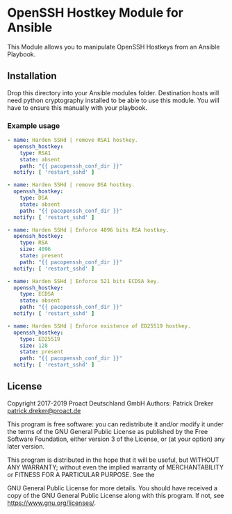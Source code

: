 # OpenSSH Hostkey Module for Ansible

This Module allows you to manipulate OpenSSH Hostkeys from an Ansible Playbook.

## Installation

Drop this directory into your Ansible modules folder. Destination hosts will need python cryptography installed to be able to use this module. You will have to ensure this manually with your playbook.

### Example usage

```yml
- name: Harden SSHd | remove RSA1 hostkey.
  openssh_hostkey:
    type: RSA1
    state: absent
    path: "{{ pacopenssh_conf_dir }}"
  notify: [ 'restart_sshd' ]

- name: Harden SSHd | remove DSA hostkey.
  openssh_hostkey:
    type: DSA
    state: absent
    path: "{{ pacopenssh_conf_dir }}"
  notify: [ 'restart_sshd' ]

- name: Harden SSHd | Enforce 4096 bits RSA hostkey.
  openssh_hostkey:
    type: RSA
    size: 4096
    state: present
    path: "{{ pacopenssh_conf_dir }}"
  notify: [ 'restart_sshd' ]

- name: Harden SSHd | Enforce 521 bits ECDSA key.
  openssh_hostkey:
    type: ECDSA
    state: absent
    path: "{{ pacopenssh_conf_dir }}"
  notify: [ 'restart_sshd' ]

- name: Harden SSHd | Enforce existence of ED25519 hostkey.
  openssh_hostkey:
    type: ED25519
    size: 128
    state: present
    path: "{{ pacopenssh_conf_dir }}"
  notify: [ 'restart_sshd' ]
```

## License

Copyright 2017-2019 Proact Deutschland GmbH
Authors: Patrick Dreker <patrick.dreker@proact.de>

This program is free software: you can redistribute it and/or modify
it under the terms of the GNU General Public License as published by
the Free Software Foundation, either version 3 of the License, or
(at your option) any later version.

This program is distributed in the hope that it will be useful,
but WITHOUT ANY WARRANTY; without even the implied warranty of
MERCHANTABILITY or FITNESS FOR A PARTICULAR PURPOSE.  See the

GNU General Public License for more details.
You should have received a copy of the GNU General Public License
along with this program.  If not, see <https://www.gnu.org/licenses/>.

